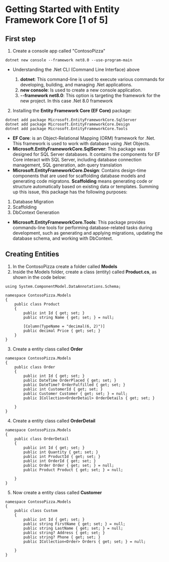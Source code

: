 # Getting Started with Entity Framework Core [1 of 5]

## First step

1. Create a console app called "ContosoPizza"

```
dotnet new console --framework net8.0 --use-program-main
```

* Understanding the .Net CLI (Command Line Interface) above

    1. **dotnet**: This command-line is used to execute various commands for developing, building, and managing .Net applications.
    2. **new console**: Is used to create a new console application.
    3. **--framework net8.0**: This option is targeting the framework for the new project. In this case .Net 8.0 framework

2. Installing the **Entity Framework Core (EF Core)** package:

```
dotnet add package Microsoft.EntityFrameworkCore.SqlServer
dotnet add package Microsoft.EntityFrameworkCore.Design
dotnet add package Microsoft.EntityFrameworkCore.Tools
```

* **EF Core**: is an Object-Relational Mapping (ORM) framework for .Net. This framework  is used to work with database using .Net Objects.
* **Microsoft.EntityFrameworkCore.SqlServer**: This package was designed for SQL Server databases. It contains the components for EF Core interact with SQL Server, including database connection management, SQL generation, adn query translation
* **Microsoft.EntityFrameworkCore.Design**: Contains design-time components that are used for scaffolding database models and generating code migratons. **Scaffolding** means generating code or structure automatically based on existing data or templates. Summing up this issue, this package has the following purposes:

1. Database Migration
2. Scaffolding
3. DbContext Generation

* **Microsoft.EntityFrameworkCore.Tools**: This package provides commands-line tools for performing database-related tasks during development, such as generating and applying migrations, updating the database schema, and working with DbContext.


## Creating Entities

1. In the ContosoPizza create a folder called **Models**
2. Inside the Models folder, create a class (entity) called **Product.cs**, as shown in the code below:

```
using System.ComponentModel.DataAnnotations.Schema;

namespace ContosoPizza.Models
{
    public class Product
    {
        public int Id { get; set; }
        public string Name { get; set; } = null;

        [Column(TypeName = "decimal(6, 2)")]
        public decimal Price { get; set; }
    }    
}
```

3. Create a entity class called **Order**

```
namespace ContosoPizza.Models
{
    public class Order
    {
        public int Id { get; set; }
        public DateTime OrderPlaced { get; set; }
        public DateTime? OrderFulfilled { get; set; }
        public int CustomerId { get; set; }
        public Customer Customer { get; set; } = null;
        public ICollection<OrderDetail> OrderDetails { get; set; }

    }
}
```

4. Create a entity class called **OrderDetail**

```
namespace ContosoPizza.Models
{
    public class OrderDetail
    {
        public int Id { get; set; }
        public int Quantity { get; set; }
        public int ProductId { get; set; }
        public int OrderId { get; set; }
        public Order Order { get; set; } = null;
        public Product Product { get; set; } = null;

    }
}
```

5. Now create a entity class called **Customer**

```
namespace ContosoPizza.Models
{
    public class Custom
    {
        public int Id { get; set; }
        public string FirstName { get; set; } = null;
        public string LastName { get; set; } = null;
        public string? Address { get; set; }
        public string? Phone { get; set; }
        public ICollection<Order> Orders { get; set; } = null;

    }
}
```



